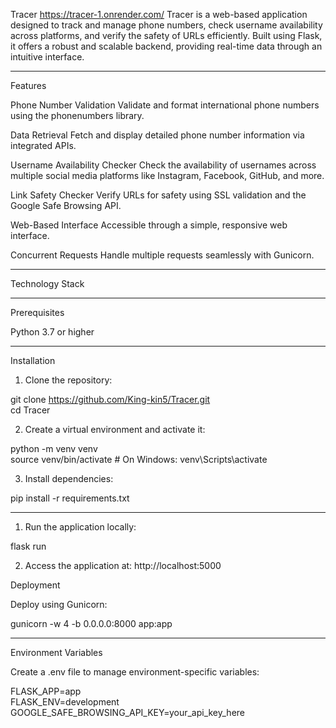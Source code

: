 
Tracer
https://tracer-1.onrender.com/
Tracer is a web-based application designed to track and manage phone numbers, check username availability across platforms, and verify the safety of URLs efficiently. Built using Flask, it offers a robust and scalable backend, providing real-time data through an intuitive interface.


---

Features

Phone Number Validation
Validate and format international phone numbers using the phonenumbers library.

Data Retrieval
Fetch and display detailed phone number information via integrated APIs.

Username Availability Checker
Check the availability of usernames across multiple social media platforms like Instagram, Facebook, GitHub, and more.

Link Safety Checker
Verify URLs for safety using SSL validation and the Google Safe Browsing API.

Web-Based Interface
Accessible through a simple, responsive web interface.

Concurrent Requests
Handle multiple requests seamlessly with Gunicorn.



---

Technology Stack


---

Prerequisites

Python 3.7 or higher



---

Installation

1. Clone the repository:

git clone https://github.com/King-kin5/Tracer.git  
cd Tracer


2. Create a virtual environment and activate it:

python -m venv venv  
source venv/bin/activate  # On Windows: venv\Scripts\activate


3. Install dependencies:

pip install -r requirements.txt




---



1. Run the application locally:

flask run


2. Access the application at:
http://localhost:5000



Deployment

Deploy using Gunicorn:

gunicorn -w 4 -b 0.0.0.0:8000 app:app


---

Environment Variables

Create a .env file to manage environment-specific variables:

FLASK_APP=app  
FLASK_ENV=development  
GOOGLE_SAFE_BROWSING_API_KEY=your_api_key_here
